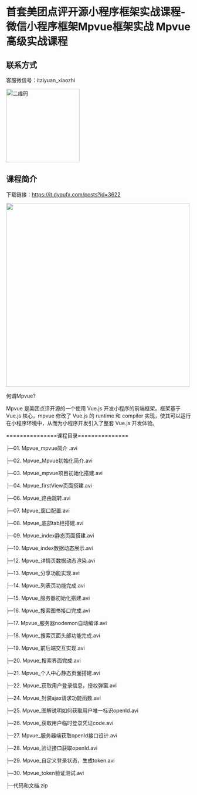 # 首套美团点评开源小程序框架实战课程-微信小程序框架Mpvue框架实战 Mpvue高级实战课程

## 联系方式

客服微信号：itziyuan_xiaozhi

<img src="https://ziyuanyun.oss-cn-guangzhou.aliyuncs.com/common/20240614073449/666b82192834a.jpg" width="200" height="200" alt="二维码">

## 课程简介

下载链接：https://it.dyqufx.com/posts?id=3622

<img src="https://ziyuanyun.oss-cn-guangzhou.aliyuncs.com/yun/20240515185239/664493f7aa047.jpg" width="500" alt="">

  

 何谓Mpvue?

  Mpvue 是美团点评开源的一个使用 Vue.js 开发小程序的前端框架。框架基于 Vue.js 核心，mpvue 修改了 Vue.js 的 runtime 和 compiler 实现，使其可以运行在小程序环境中，从而为小程序开发引入了整套 Vue.js 开发体验。

 

 ===============课程目录===============

 ├─01. Mpvue_mpvue简介 .avi

 ├─02. Mpvue_Mpvue初始化简介.avi

 ├─03. Mpvue_mpvue项目初始化搭建.avi

 ├─04. Mpvue_firstView页面搭建.avi

 ├─06. Mpvue_路由跳转.avi

 ├─07. Mpvue_窗口配置.avi

 ├─08. Mpvue_底部tab栏搭建.avi

 ├─09. Mpvue_index静态页面搭建.avi

 ├─10. Mpvue_index数据动态展示.avi

 ├─12. Mpvue_详情页数据动态渲染.avi

 ├─13. Mpvue_分享功能实现.avi

 ├─14. Mpvue_列表页功能完成.avi

 ├─15. Mpvue_服务器初始化搭建.avi

 ├─16. Mpvue_搜索图书接口完成.avi

 ├─17. Mpvue_服务器nodemon自动编译.avi

 ├─18. Mpvue_搜索页面头部功能完成.avi

 ├─19. Mpvue_前后端交互实现.avi

 ├─20. Mpvue_搜索界面完成.avi

 ├─21. Mpvue_个人中心静态页面搭建.avi

 ├─22. Mpvue_获取用户登录信息，授权弹窗.avi

 ├─24. Mpvue_封装ajax请求功能函数.avi

 ├─25. Mpvue_图解说明如何获取用户唯一标识openId.avi

 ├─26. Mpvue_获取用户临时登录凭证code.avi

 ├─27. Mpvue_服务器端获取openId接口设计.avi

 ├─28. Mpvue_验证接口获取openId.avi

 ├─29. Mpvue_自定义登录状态，生成token.avi

 ├─30. Mpvue_token验证测试.avi

 ├─代码和文档.zip

  